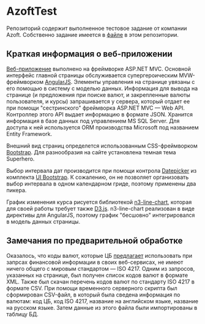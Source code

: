 # AzoftTest
Репозиторий содержит выполненное тестовое задание от компании Azoft. Собственно задание имеется в [файле](https://github.com/adhub/AzoftTest/blob/master/Dot.Net-Developer-TrialTask.docx?raw=true) в этом репозитории.

## Краткая информация о веб-приложении

[Веб-приложение](http://azoftcur.azurewebsites.net/) выполнено на фреймворке ASP.NET MVC. Основной интерфейс главной страницы обслуживается
супергероическим MVW-фреймворком [AngularJS](https://angularjs.org/). Элементы управления на странице увязаны с его помощью в систему с моделью данных.
Информация для вывода на странице (и предложения при поиске валют, и закрепленные валюты пользователя, и курсы) запрашивается
у сервера, который отдает ее при помощи "сестринского" фреймворка ASP.NET MVC — Web API. Контроллер этого API выдает информацию в формате JSON.
Хранится информация в базе данных под управлением MS SQL Server. Для доступа к ней используется ORM производства Microsoft под названием
Entity Framework.

Внешний вид страниц определется использованным CSS-фреймворком [Bootstrap](http://getbootstrap.com/). Для разнообразия на сайте
установлена темная тема Superhero.

Выбор интервала дат производится при помощи контрола [Datepicker](http://angular-ui.github.io/bootstrap/#/datepicker) из комплекта [UI Bootstrap](http://angular-ui.github.io/bootstrap/). К сожалению, он не позволяет организовать выбор интервала в одном календарном гриде,
поэтому применены два пикера.

График изменения курса рисуется библиотекой [n3-line-chart](http://n3-charts.github.io/line-chart/), которая для своей работы требует также [D3.js](http://d3js.org/). n3-line-chart реализован в виде директивы для AngularJS, поэтому график "бесшовно" интегрировался в модель данных страницы.

## Замечания по предварительной обработке

Оказалось, что коды валют, которые ЦБ [предлагает](http://cbr.ru/scripts/Root.asp?PrtId=SXML) использовать при запрсах финансовой информации
в своих веб-сервисах, не имеют ничего общего с мировым стандартом — ISO 4217. Одним из запросов, указанных на странице, был получен список
кодов валют в формате XML. Также был скачан перечень кодов валют по стандарту ISO 4217 в формате CSV. При помощи временного серверного скрипта
был сформирован CSV-файл, в который была сведена информация по валютам: код ЦБ, код ISO 4217, название на английском языке, название на
русском языке. Затем данные из этого файла были импортированы в таблицу БД.